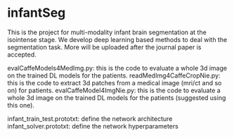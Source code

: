 # infantSeg

This is the project for multi-modality infant brain segmentation at the isointense stage. We develop deep learning based methods to deal with the segmentation task.
More will be uploaded after the journal paper is accepted.

evalCaffeModels4MedImg.py: this is the code to evaluate a whole 3d image on the trained DL models for the patients. 
readMedImg4CaffeCropNie.py: this is the code to extract 3d patches from a medical image (mri/ct and so on) for patients.
evalCaffeModel4ImgNie.py: this is the code to evaluate a whole 3d image on the trained DL models for the patients (suggested using this one).

infant_train_test.prototxt: define the network architecture
infant_solver.prototxt: define the network hyperparameters


